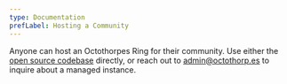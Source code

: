 ```yaml
---
type: Documentation
prefLabel: Hosting a Community
---
```


Anyone can host an Octothorpes Ring for their community. Use either the [open source codebase](https://github.com/stucco-software/octothorp.es) directly, or reach out to [admin@octothorp.es](mailto:admin@octothorp.es) to inquire about a managed instance.